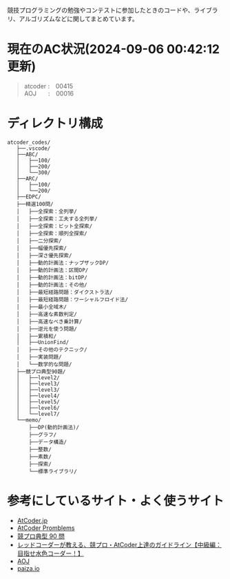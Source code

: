 競技プログラミングの勉強やコンテストに参加したときのコードや、ライブラリ、アルゴリズムなどに関してまとめています。

# 現在のAC状況(2024-09-06 00:42:12 更新)
> atcoder&nbsp;:&emsp;00415  
> AOJ&nbsp;&nbsp;&nbsp;&nbsp;&nbsp;&nbsp;&nbsp;:&emsp;00016  


# ディレクトリ構成
```
atcoder_codes/ 
   ├──.vscode/  
   ├──ABC/   
   │   ├──100/   
   │   ├──200/   
   │   └──300/   
   ├──ARC/
   │   ├──100/   
   │   └──200/
   ├──EDPC/
   ├──精選100問/ 
   │   ├──全探索：全列挙/
   │   ├──全探索：工夫する全列挙/
   │   ├──全探索：ビット全探索/
   │   ├──全探索：順列全探索/
   │   ├──二分探索/
   │   ├──幅優先探索/
   │   ├──深さ優先探索/
   │   ├──動的計画法：ナップザックDP/  
   │   ├──動的計画法：区間DP/
   │   ├──動的計画法：bitDP/
   │   ├──動的計画法：その他/
   │   ├──最短経路問題：ダイクストラ法/
   │   ├──最短経路問題：ワーシャルフロイド法/
   │   ├──最小全域木/
   │   ├──高速な素数判定/
   │   ├──高速なべき乗計算/
   │   ├──逆元を使う問題/
   │   ├──累積和/
   │   ├──UnionFind/
   │   ├──その他のテクニック/
   │   ├──実装問題/
   │   └──数学的な問題/   
   ├──競プロ典型90題/
   │   ├──level2/
   │   ├──level3/
   │   ├──level3/
   │   ├──level4/
   │   ├──level5/
   │   ├──level6/
   │   └──level7/  
   └──memo/
       ├──DP(動的計画法)/
       ├──グラフ/
       ├──データ構造/
       ├──整数/
       ├──素数/
       ├──探索/
       └──標準ライブラリ/
```

# 参考にしているサイト・よく使うサイト
- [AtCoder.jp](https://atcoder.jp/home)
- [AtCoder Promblems](https://kenkoooo.com/atcoder#/table/)
- [競プロ典型 90 問](https://atcoder.jp/contests/typical90)
- [レッドコーダーが教える、競プロ・AtCoder上達のガイドライン【中級編：目指せ水色コーダー！】](https://qiita.com/e869120/items/eb50fdaece12be418faa#%E6%B7%B1%E3%81%95%E5%84%AA%E5%85%88%E6%8E%A2%E7%B4%A2)
- [AOJ](https://judge.u-aizu.ac.jp/onlinejudge/index.jsp?lang=ja)
- [paiza.io](https://paiza.io/ja)